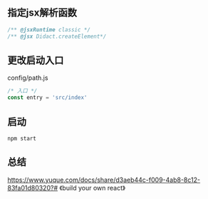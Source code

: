 ## 指定jsx解析函数

```ts
/** @jsxRuntime classic */
/** @jsx Didact.createElement*/
```


## 更改启动入口

config/path.js

```ts
/* 入口 */
const entry = 'src/index'
```


## 启动

```
npm start
```

## 总结

https://www.yuque.com/docs/share/d3aeb44c-f009-4ab8-8c12-83fa01d80320?# 《build your own react》